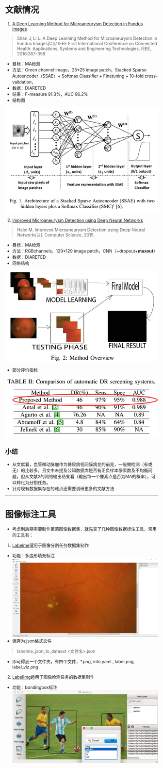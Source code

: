 # 文献情况

1. [A Deep Learning Method for Microaneurysm Detection in Fundus Images](https://github.com/Junya5/DataScience/blob/master/ColonyDetection-Junya5/Paper/ADeepLearningMethodforMicroaneurysmDetection.pdf)
> Shan J, Li L. A Deep Learning Method for Microaneurysm Detection in Fundus Images[C]// IEEE First International Conference on Connected Health: Applications, Systems and Engineering Technologies. IEEE, 2016:357-358.

* 目标：MA检测
* 方法：Green channel image，25*25 image patch，Stacked Sparse Autoencoder（SSAE）+ Softmax Classifier + Finetuning + 10-fold cross-validation，
* 数据：DIARETED
* 结果：F-measure 91.3%，AUC 96.2% 
* 结构图

![image](https://github.com/Junya5/DataScience/blob/master/ColonyDetection-Junya5/IMG/1-architecture.png)


2. [Improved Microaneurysm Detection using Deep Neural Networks](https://github.com/Junya5/DataScience/blob/master/ColonyDetection-Junya5/Paper/ImprovedMicroaneurysmDetectionUsingDeepNeural.pdf)
> Haloi M. Improved Microaneurysm Detection using Deep Neural Networks[J]. Computer Science, 2015.

* 目标：MA检测
* 方法：RGBchannels，129*129 image patch，CNN（+dropout+**maxout**）
* 数据：DIARETED
* 网络结构

![image](https://github.com/Junya5/DataScience/blob/master/ColonyDetection-Junya5/IMG/2-method-overview.png)

* 部分评价指标

![image](https://github.com/Junya5/DataScience/blob/master/ColonyDetection-Junya5/IMG/2-comparison.png)


## 小结

* 从文献看，血管微动脉瘤作为糖尿病视网膜病变的前兆，一般做检测（有或无）的比较多，且文中未提及公知数据库是否有正负样本像素数及不均衡问题，但从文献2的网络输出结果看（输出每一个像素点是否为MA的概率），可以转化为分割任务。
* 针对现有数据集存在的难点还需要调研更多的文献方法

---

# 图像标注工具

* 考虑到后期需要制作菌落图像数据集，就先查了几种图像数据标注工具，常用的工具有：

1. [Labelme](https://github.com/wkentaro/labelme)适用于图像分割任务数据集制作
* 功能：多边形填充标注
![image](https://github.com/Junya5/DataScience/blob/master/ColonyDetection-Junya5/IMG/labelme-1.png)
* 保存为.json格式文件


> labelme_json_to_dataset <文件名>.json

* 即可得到一个文件夹，有四个文件，*.png, info.yaml , label.png, label_viz.png

2. [LabelImg](https://github.com/tzutalin/labelImg)适用于图像检测任务的数据集制作
* 功能：bondingbox标注
![image](https://github.com/Junya5/DataScience/blob/master/ColonyDetection-Junya5/IMG/labelImg-1.png)

